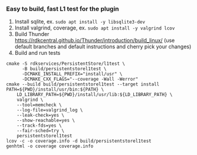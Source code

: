 ### Easy to build, fast L1 test for the plugin

1. Install sqlite, ex. `sudo apt install -y libsqlite3-dev`
2. Install valgrind, coverage, ex. `sudo apt install -y valgrind lcov`
3. Build Thunder https://rdkcentral.github.io/Thunder/introduction/build_linux/ (use default branches and default instructions and cherry pick your changes)
4. Build and run tests
```
cmake -S rdkservices/PersistentStore/l1test \
      -B build/persistentstorel1test \
      -DCMAKE_INSTALL_PREFIX="install/usr" \
      -DCMAKE_CXX_FLAGS="--coverage -Wall -Werror"
cmake --build build/persistentstorel1test --target install
PATH=${PWD}/install/usr/bin:${PATH} \
    LD_LIBRARY_PATH=${PWD}/install/usr/lib:${LD_LIBRARY_PATH} \
    valgrind \
    --tool=memcheck \
    --log-file=valgrind_log \
    --leak-check=yes \
    --show-reachable=yes \
    --track-fds=yes \
    --fair-sched=try \
    persistentstorel1test
lcov -c -o coverage.info -d build/persistentstorel1test
genhtml -o coverage coverage.info
```

